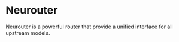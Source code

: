 # Neurouter

Neurouter is a powerful router that provide a unified interface for all upstream models.
